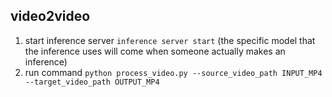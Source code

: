 ## video2video
1. start inference server ```inference server start```
(the specific model that the inference uses will come when someone actually makes an inference)
2. run command ```python process_video.py --source_video_path INPUT_MP4 --target_video_path OUTPUT_MP4```